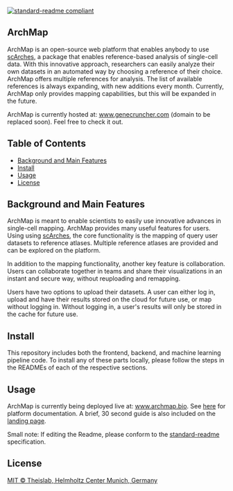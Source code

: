[![standard-readme compliant](https://img.shields.io/badge/readme%20style-standard-brightgreen.svg?style=flat-square)](https://github.com/RichardLitt/standard-readme)

## ArchMap
ArchMap is an open-source web platform that enables anybody to use [scArches](https://github.com/theislab/scarches), a package that enables reference-based analysis of single-cell data. With this innovative approach, researchers can easily analyze their own datasets in an automated way by choosing a reference of their choice. ArchMap offers multiple references for analysis. The list of available references is always expanding, with new additions every month. 
Currently, ArchMap only provides mapping capabilities, but this will be expanded in the future. 


ArchMap is currently hosted at: www.genecruncher.com (domain to be replaced soon). Feel free to check it out. 

## Table of Contents

- [Background and Main Features](#background-and-main-features)
- [Install](#install)
- [Usage](#usage)
- [License](#license)

## Background and Main Features
ArchMap is meant to enable scientists to easily use innovative advances in single-cell mapping. 
ArchMap provides many useful features for users. Using using [scArches](https://github.com/theislab/scarches), the core functionality is the mapping of query user datasets to reference atlases. Multiple reference atlases are provided and can be explored on the platform.

In addition to the mapping functionality, another key feature is collaboration. Users can collaborate together in teams and share their visualizations in an instant and secure way, without reuploading and remapping. 

Users have two options to upload their datasets. A user can either log in, upload and have their results stored on the cloud for future use, or map without logging in. Without logging in, a user's results will only be stored in the cache for future use.

## Install
This repository includes both the frontend, backend, and machine learning pipeline code. 
To install any of these parts locally, please follow the steps in the READMEs of each of the respective sections.

## Usage
ArchMap is currently being deployed live at: www.archmap.bio. See [here](https://genecruncher.readthedocs.io/en/latest/) for platform documentation. A brief, 30 second guide is also included on the [landing page](www.genecruncher.com).  

Small note: If editing the Readme, please conform to the [standard-readme](https://github.com/RichardLitt/standard-readme) specification.

## License

[MIT © Theislab, Helmholtz Center Munich, Germany](../LICENSE)
